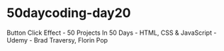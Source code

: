 # 50daycoding-day20
Button Click Effect - 50 Projects In 50 Days - HTML, CSS &amp; JavaScript - Udemy - Brad Traversy, Florin Pop
